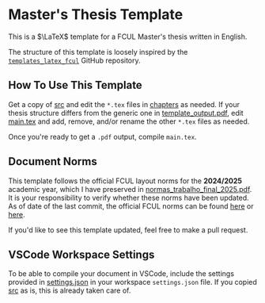 # Master's Thesis Template

This is a $\LaTeX$ template for a FCUL Master's thesis written in English.

The structure of this template is loosely inspired by the [`templates_latex_fcul`](https://github.com/dpavot/templates_latex_fcul) GitHub repository.


## How To Use This Template

Get a copy of [src](src) and edit the `*.tex` files in [chapters](src/chapters) as needed. If your thesis structure differs from the generic one in [template_output.pdf](src/template_output.pdf), edit [main.tex](src/main.tex) and add, remove, and/or rename the other `*.tex` files as needed.

Once you're ready to get a `.pdf` output, compile `main.tex`.


## Document Norms

This template follows the official FCUL layout norms for the **2024/2025** academic year, which I have preserved in [normas_trabalho_final_2025.pdf](normas_trabalho_final_2025.pdf). It is your responsibility to verify whether these norms have been updated. As of date of the last commit, the official FCUL norms can be found [here](https://ciencias.ulisboa.pt/pt/node/12432/#toc2) or [here](https://ciencias.ulisboa.pt/en/academic-examination-admission-2nd-cycle#toc2).

If you'd like to see this template updated, feel free to make a pull request.


## VSCode Workspace Settings
To be able to compile your document in VSCode, include the settings provided in [settings.json](src/.vscode/settings.json) in your workspace `settings.json` file. If you copied [src](src) as is, this is already taken care of.
